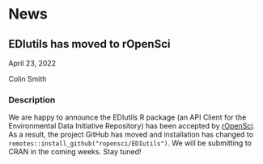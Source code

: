 # News

## EDIutils has moved to rOpenSci

April 23, 2022

Colin Smith

### Description

We are happy to announce the EDIutils R package (an API Client for the Environmental Data Initiative Repository) has been accepted by [rOpenSci](https://docs.ropensci.org/EDIutils/). As a result, the project GitHub has moved and installation has changed to `remotes::install_github("ropensci/EDIutils")`. We will be submitting to CRAN in the coming weeks. Stay tuned!

<!-- News -->

